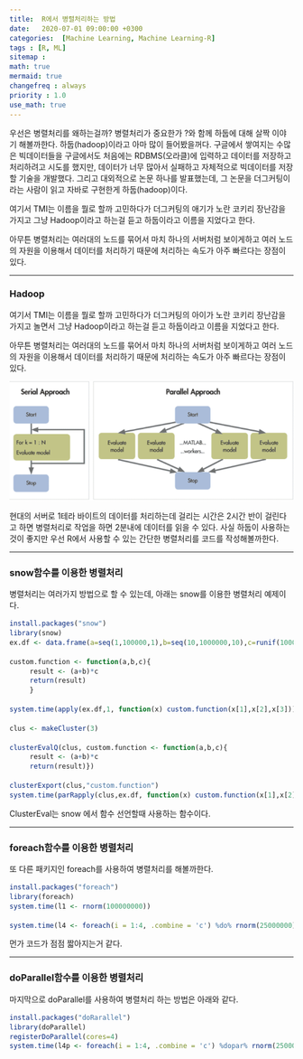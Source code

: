 ```yaml
---
title:  R에서 병렬처리하는 방법
date:   2020-07-01 09:00:00 +0300
categories:  [Machine Learning, Machine Learning-R]
tags : [R, ML]
sitemap :
math: true
mermaid: true
changefreq : always
priority : 1.0
use_math: true
--- 
```



우선은 병렬처리를 왜하는걸까? 병렬처리가 중요한가 ?와 함께 하둡에 대해 살짝 이야기 해볼까한다. 하둡(hadoop)이라고 아마 많이 들어봤을꺼다. 구글에서 쌓여지는 수많은 빅데이터들을 구글에서도 처음에는 RDBMS(오라클)에 입력하고 데이터를 저장하고 처리하려고 시도를 했지만, 데이터가 너무 많아서 실패하고 자체적으로 빅데이터를 저장할 기술을 개발했다. 그리고 대외적으로 논문 하나를 발표했는데, 그 논문을 더그커팅이라는 사람이 읽고 자바로 구현한게 하둡(hadoop)이다.


여기서 TMI는 이름을 뭘로 할까 고민하다가 더그커팅의 애기가 노란 코키리 장난감을 가지고 그냥 Hadoop이라고 하는걸 듣고 하둡이라고 이름을 지었다고 한다. 

아무튼 병렬처리는 여러대의 노드를 묶어서 마치 하나의 서버처럼 보이게하고 여러 노드의 자원을 이용해서 데이터를 처리하기 때문에 처리하는 속도가 아주 빠르다는 장점이 있다.


---------


### Hadoop


여기서 TMI는 이름을 뭘로 할까 고민하다가 더그커팅의 아이가 노란 코키리 장난감을 가지고 놀면서 그냥 Hadoop이라고 하는걸 듣고 하둡이라고 이름을 지었다고 한다. 

아무튼 병렬처리는 여러대의 노드를 묶어서 마치 하나의 서버처럼 보이게하고 여러 노드의 자원을 이용해서 데이터를 처리하기 때문에 처리하는 속도가 아주 빠르다는 장점이 있다.


<center><img src="../assets/images/hadoop.png" ></center>



현대의 서버로 1테라 바이트의 데이터를 처리하는데 걸리는 시간은 2시간 반이 걸린다고 하면 병렬처리로 작업을 하면 2분내에 데이터를 읽을 수 있다. 사실 하둡이 사용하는 것이 좋지만 우선 R에서 사용할 수 있는 간단한 병렬처리를 코드를 작성해볼까한다. 

-----------


### snow함수를 이용한 병렬처리

병렬처리는 여러가지 방법으로 할 수 있는데, 아래는 snow를 이용한 병렬처리 예제이다. 

```r
install.packages("snow")
library(snow)
ex.df <- data.frame(a=seq(1,100000,1),b=seq(10,1000000,10),c=runif(10000))

custom.function <- function(a,b,c){
     result <- (a+b)*c
     return(result)
     }

system.time(apply(ex.df,1, function(x) custom.function(x[1],x[2],x[3])))

clus <- makeCluster(3)

clusterEvalQ(clus, custom.function <- function(a,b,c){
     result <- (a+b)*c
     return(result)})

clusterExport(clus,"custom.function")
system.time(parRapply(clus,ex.df, function(x) custom.function(x[1],x[2],x[3])))
```

ClusterEval‎는 snow 에서 함수 선언할때 사용하는 함수이다.


-----------


### foreach함수를 이용한 병렬처리

또 다른 패키지인 foreach를 사용하여 병렬처리를 해볼까한다.

```r
install.packages("foreach")
library(foreach)
system.time(l1 <- rnorm(100000000))

system.time(l4 <- foreach(i = 1:4, .combine = 'c') %do% rnorm(25000000))
```

먼가 코드가 점점 짧아지는거 같다. 


-----------


### doParallel함수를 이용한 병렬처리

마지막으로 doParallel를 사용하여 병렬처리 하는 방법은 아래와 같다. 


```r
install.packages("doRarallel")
library(doParallel)
registerDoParallel(cores=4)
system.time(l4p <- foreach(i = 1:4, .combine = 'c') %dopar% rnorm(25000000)) 
```
